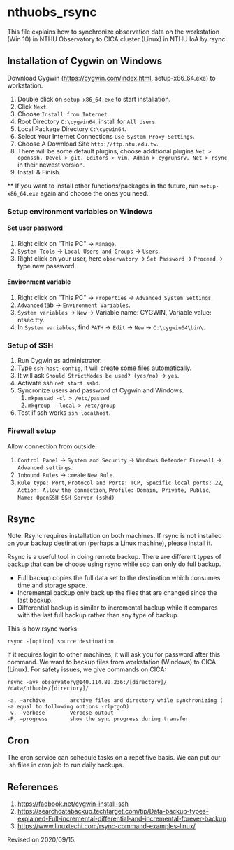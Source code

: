 # nthuobs_rsync

This file explains how to synchronize observation data on the workstation (Win 10) in NTHU Observatory to CICA cluster (Linux) in NTHU IoA by rsync.

## Installation of Cygwin on Windows
Download Cygwin (https://cygwin.com/index.html, setup-x86_64.exe) to workstation.
1. Double click on `setup-x86_64.exe` to start installation.
1. Click `Next`.
1. Choose `Install from Internet`.
1. Root Directory `C:\cygwin64`, install for `All Users`.
1. Local Package Directory `C:\cygwin64`.
1. Select Your Internet Connections `Use System Proxy Settings`.
1. Choose A Download Site `http://ftp.ntu.edu.tw`.
1. There will be some default plugins, choose additional plugins `Net > openssh, Devel > git, Editors > vim, Admin > cygrunsrv, Net > rsync` in their newest version.
1. Install & Finish.

** If you want to install other functions/packages in the future, run `setup-x86_64.exe` again and choose the ones you need.

### Setup environment variables on Windows
#### Set user password
1. Right click on "This PC" -> `Manage`.
1. `System Tools` -> `Local Users and Groups` -> `Users`.
1. Right click on your user, here `observatory` -> `Set Password` -> `Proceed` -> type new password.

#### Environment variable
1. Right click on "This PC" -> `Properties` -> `Advanced System Settings`.
1. `Advanced` tab -> `Environment Variables`.
1. `System variables` -> `New` -> Variable name: CYGWIN, Variable value: ntsec tty.
1. In `System variables`, find `PATH` -> `Edit` -> `New` -> `C:\cygwin64\bin\`.

### Setup of SSH
1. Run Cygwin as administrator.
1. Type `ssh-host-config`, it will create some files automatically.
1. It will ask `Should StrictModes be used? (yes/no)` -> `yes`.
1. Activate ssh `net start sshd`.
1. Syncronize users and password of Cygwin and Windows.
    1. `mkpasswd -cl > /etc/passwd`
    1. `mkgroup --local > /etc/group`
1. Test if ssh works `ssh localhost`.

### Firewall setup
Allow connection from outside.

1. `Control Panel` -> `System and Security` -> `Windows Defender Firewall` -> `Advanced settings`.
1. `Inbound Rules` ->  create `New Rule`.
1. `Rule type: Port`, `Protocol and Ports: TCP, Specific local ports: 22`, `Action: Allow the connection`, `Profile: Domain, Private, Public`, `Name: OpenSSH SSH Server (sshd)`

## Rsync
Note: Rsync requires installation on both machines. If rsync is not installed on your backup destination (perhaps a Linux machine), please install it.

Rsync is a useful tool in doing remote backup. There are different types of backup that can be choose using rsync while scp can only do full backup.  
* Full backup copies the full data set to the destination which consumes time and storage space.  
* Incremental backup only back up the files that are changed since the last backup.   
* Differential backup is similar to incremental backup while it compares with the last full backup rather than any type of backup.  

This is how rsync works:
```
rsync -[option] source destination
```
If it requires login to other machines, it will ask you for password after this command.
We want to backup files from workstation (Windows) to CICA (Linux).
For safety issues, we give commands on CICA:
```
rsync -avP observatory@140.114.80.236:/[directory]/ /data/nthuobs/[directory]/

-a, –archive        archive files and directory while synchronizing ( -a equal to following options -rlptgoD)
-v, –verbose        Verbose output
-P, –progress       show the sync progress during transfer
```

## Cron
The cron service can schedule tasks on a repetitive basis. We can put our .sh files in cron job to run daily backups.


## References
1. https://faqbook.net/cygwin-install-ssh
1. https://searchdatabackup.techtarget.com/tip/Data-backup-types-explained-Full-incremental-differential-and-incremental-forever-backup
1. https://www.linuxtechi.com/rsync-command-examples-linux/

Revised on 2020/09/15.
